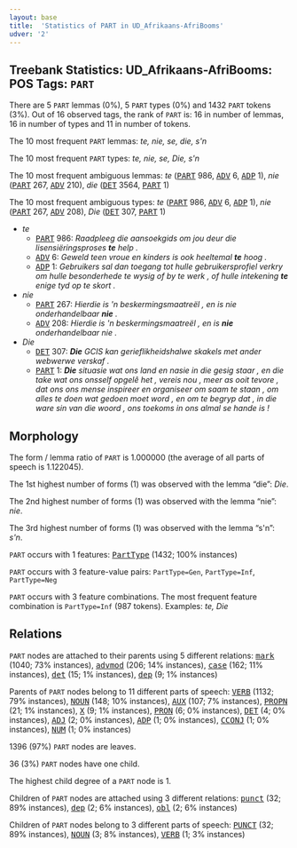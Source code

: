 ```yaml
---
layout: base
title:  'Statistics of PART in UD_Afrikaans-AfriBooms'
udver: '2'
---
```


## Treebank Statistics: UD_Afrikaans-AfriBooms: POS Tags: `PART`

There are 5 `PART` lemmas (0%), 5 `PART` types (0%) and 1432 `PART` tokens (3%).
Out of 16 observed tags, the rank of `PART` is: 16 in number of lemmas, 16 in number of types and 11 in number of tokens.

The 10 most frequent `PART` lemmas: <em>te, nie, se, die, s'n</em>

The 10 most frequent `PART` types:  <em>te, nie, se, Die, s'n</em>

The 10 most frequent ambiguous lemmas: <em>te</em> (<tt><a href="af_afribooms-pos-PART.html">PART</a></tt> 986, <tt><a href="af_afribooms-pos-ADV.html">ADV</a></tt> 6, <tt><a href="af_afribooms-pos-ADP.html">ADP</a></tt> 1), <em>nie</em> (<tt><a href="af_afribooms-pos-PART.html">PART</a></tt> 267, <tt><a href="af_afribooms-pos-ADV.html">ADV</a></tt> 210), <em>die</em> (<tt><a href="af_afribooms-pos-DET.html">DET</a></tt> 3564, <tt><a href="af_afribooms-pos-PART.html">PART</a></tt> 1)

The 10 most frequent ambiguous types:  <em>te</em> (<tt><a href="af_afribooms-pos-PART.html">PART</a></tt> 986, <tt><a href="af_afribooms-pos-ADV.html">ADV</a></tt> 6, <tt><a href="af_afribooms-pos-ADP.html">ADP</a></tt> 1), <em>nie</em> (<tt><a href="af_afribooms-pos-PART.html">PART</a></tt> 267, <tt><a href="af_afribooms-pos-ADV.html">ADV</a></tt> 208), <em>Die</em> (<tt><a href="af_afribooms-pos-DET.html">DET</a></tt> 307, <tt><a href="af_afribooms-pos-PART.html">PART</a></tt> 1)


* <em>te</em>
  * <tt><a href="af_afribooms-pos-PART.html">PART</a></tt> 986: <em>Raadpleeg die aansoekgids om jou deur die lisensiëringsproses <b>te</b> help .</em>
  * <tt><a href="af_afribooms-pos-ADV.html">ADV</a></tt> 6: <em>Geweld teen vroue en kinders is ook heeltemal <b>te</b> hoog .</em>
  * <tt><a href="af_afribooms-pos-ADP.html">ADP</a></tt> 1: <em>Gebruikers sal dan toegang tot hulle gebruikersprofiel verkry om hulle besonderhede te wysig of by te werk , of hulle intekening <b>te</b> enige tyd op te skort .</em>
* <em>nie</em>
  * <tt><a href="af_afribooms-pos-PART.html">PART</a></tt> 267: <em>Hierdie is 'n beskermingsmaatreël , en is nie onderhandelbaar <b>nie</b> .</em>
  * <tt><a href="af_afribooms-pos-ADV.html">ADV</a></tt> 208: <em>Hierdie is 'n beskermingsmaatreël , en is <b>nie</b> onderhandelbaar nie .</em>
* <em>Die</em>
  * <tt><a href="af_afribooms-pos-DET.html">DET</a></tt> 307: <em><b>Die</b> GCIS kan gerieflikheidshalwe skakels met ander webwerwe verskaf .</em>
  * <tt><a href="af_afribooms-pos-PART.html">PART</a></tt> 1: <em><b>Die</b> situasie wat ons land en nasie in die gesig staar , en die take wat ons onsself opgelê het , vereis nou , meer as ooit tevore , dat ons ons mense inspireer en organiseer om saam te staan , om alles te doen wat gedoen moet word , en om te begryp dat , in die ware sin van die woord , ons toekoms in ons almal se hande is !</em>

## Morphology

The form / lemma ratio of `PART` is 1.000000 (the average of all parts of speech is 1.122045).

The 1st highest number of forms (1) was observed with the lemma “die”: <em>Die</em>.

The 2nd highest number of forms (1) was observed with the lemma “nie”: <em>nie</em>.

The 3rd highest number of forms (1) was observed with the lemma “s'n”: <em>s'n</em>.

`PART` occurs with 1 features: <tt><a href="af_afribooms-feat-PartType.html">PartType</a></tt> (1432; 100% instances)

`PART` occurs with 3 feature-value pairs: `PartType=Gen`, `PartType=Inf`, `PartType=Neg`

`PART` occurs with 3 feature combinations.
The most frequent feature combination is `PartType=Inf` (987 tokens).
Examples: <em>te, Die</em>


## Relations

`PART` nodes are attached to their parents using 5 different relations: <tt><a href="af_afribooms-dep-mark.html">mark</a></tt> (1040; 73% instances), <tt><a href="af_afribooms-dep-advmod.html">advmod</a></tt> (206; 14% instances), <tt><a href="af_afribooms-dep-case.html">case</a></tt> (162; 11% instances), <tt><a href="af_afribooms-dep-det.html">det</a></tt> (15; 1% instances), <tt><a href="af_afribooms-dep-dep.html">dep</a></tt> (9; 1% instances)

Parents of `PART` nodes belong to 11 different parts of speech: <tt><a href="af_afribooms-pos-VERB.html">VERB</a></tt> (1132; 79% instances), <tt><a href="af_afribooms-pos-NOUN.html">NOUN</a></tt> (148; 10% instances), <tt><a href="af_afribooms-pos-AUX.html">AUX</a></tt> (107; 7% instances), <tt><a href="af_afribooms-pos-PROPN.html">PROPN</a></tt> (21; 1% instances), <tt><a href="af_afribooms-pos-X.html">X</a></tt> (9; 1% instances), <tt><a href="af_afribooms-pos-PRON.html">PRON</a></tt> (6; 0% instances), <tt><a href="af_afribooms-pos-DET.html">DET</a></tt> (4; 0% instances), <tt><a href="af_afribooms-pos-ADJ.html">ADJ</a></tt> (2; 0% instances), <tt><a href="af_afribooms-pos-ADP.html">ADP</a></tt> (1; 0% instances), <tt><a href="af_afribooms-pos-CCONJ.html">CCONJ</a></tt> (1; 0% instances), <tt><a href="af_afribooms-pos-NUM.html">NUM</a></tt> (1; 0% instances)

1396 (97%) `PART` nodes are leaves.

36 (3%) `PART` nodes have one child.

The highest child degree of a `PART` node is 1.

Children of `PART` nodes are attached using 3 different relations: <tt><a href="af_afribooms-dep-punct.html">punct</a></tt> (32; 89% instances), <tt><a href="af_afribooms-dep-dep.html">dep</a></tt> (2; 6% instances), <tt><a href="af_afribooms-dep-obl.html">obl</a></tt> (2; 6% instances)

Children of `PART` nodes belong to 3 different parts of speech: <tt><a href="af_afribooms-pos-PUNCT.html">PUNCT</a></tt> (32; 89% instances), <tt><a href="af_afribooms-pos-NOUN.html">NOUN</a></tt> (3; 8% instances), <tt><a href="af_afribooms-pos-VERB.html">VERB</a></tt> (1; 3% instances)


